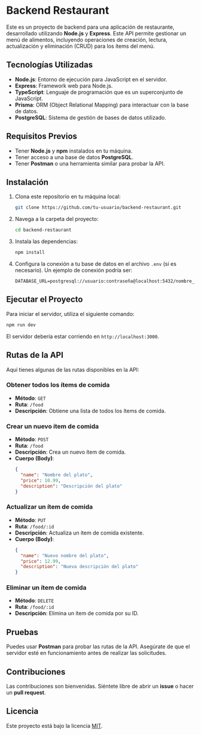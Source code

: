 # Backend Restaurant

Este es un proyecto de backend para una aplicación de restaurante, desarrollado utilizando **Node.js** y **Express**. Este API permite gestionar un menú de alimentos, incluyendo operaciones de creación, lectura, actualización y eliminación (CRUD) para los ítems del menú.

## Tecnologías Utilizadas

- **Node.js**: Entorno de ejecución para JavaScript en el servidor.
- **Express**: Framework web para Node.js.
- **TypeScript**: Lenguaje de programación que es un superconjunto de JavaScript.
- **Prisma**: ORM (Object Relational Mapping) para interactuar con la base de datos.
- **PostgreSQL**: Sistema de gestión de bases de datos utilizado.

## Requisitos Previos

- Tener **Node.js** y **npm** instalados en tu máquina.
- Tener acceso a una base de datos **PostgreSQL**.
- Tener **Postman** o una herramienta similar para probar la API.

## Instalación

1. Clona este repositorio en tu máquina local:

   ```bash
   git clone https://github.com/tu-usuario/backend-restaurant.git
   ```

2. Navega a la carpeta del proyecto:

   ```bash
   cd backend-restaurant
   ```

3. Instala las dependencias:

   ```bash
   npm install
   ```

4. Configura la conexión a tu base de datos en el archivo `.env` (si es necesario). Un ejemplo de conexión podría ser:

   ```plaintext
   DATABASE_URL=postgresql://usuario:contraseña@localhost:5432/nombre_base_de_datos
   ```

## Ejecutar el Proyecto

Para iniciar el servidor, utiliza el siguiente comando:

```bash
npm run dev
```

El servidor debería estar corriendo en `http://localhost:3000`.


## Rutas de la API

Aquí tienes algunas de las rutas disponibles en la API:

### Obtener todos los ítems de comida

- **Método**: `GET`
- **Ruta**: `/food`
- **Descripción**: Obtiene una lista de todos los ítems de comida.

### Crear un nuevo ítem de comida

- **Método**: `POST`
- **Ruta**: `/food`
- **Descripción**: Crea un nuevo ítem de comida.
- **Cuerpo (Body)**:
  ```json
  {
    "name": "Nombre del plato",
    "price": 10.99,
    "description": "Descripción del plato"
  }
  ```

### Actualizar un ítem de comida

- **Método**: `PUT`
- **Ruta**: `/food/:id`
- **Descripción**: Actualiza un ítem de comida existente.
- **Cuerpo (Body)**:
  ```json
  {
    "name": "Nuevo nombre del plato",
    "price": 12.99,
    "description": "Nueva descripción del plato"
  }
  ```

### Eliminar un ítem de comida

- **Método**: `DELETE`
- **Ruta**: `/food/:id`
- **Descripción**: Elimina un ítem de comida por su ID.

## Pruebas

Puedes usar **Postman** para probar las rutas de la API. Asegúrate de que el servidor esté en funcionamiento antes de realizar las solicitudes.

## Contribuciones

Las contribuciones son bienvenidas. Siéntete libre de abrir un **issue** o hacer un **pull request**.

## Licencia

Este proyecto está bajo la licencia [MIT](LICENSE).
